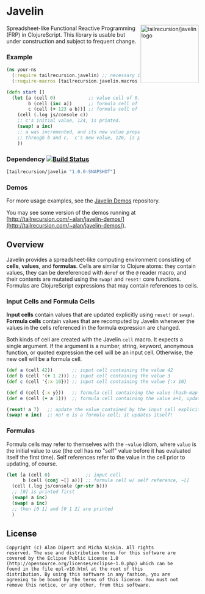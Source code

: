 # Javelin

<img src="https://raw.github.com/alandipert/javelin/master/img/javelin.png?login=micha&token=b172f1b97acb55c16867dc106e30c646"
alt="tailrecursion/javelin logo" title="tailrecursion/javelin logo"
align="right" width="152"/>

Spreadsheet-like Functional Reactive Programming (FRP) in
ClojureScript.  This library is usable but under construction and
subject to frequent change.

### Example

```clojure
(ns your-ns
  (:require tailrecursion.javelin) ;; necessary if compiling in advanced mode
  (:require-macros [tailrecursion.javelin.macros :refer [cell]]))

(defn start []
  (let [a (cell 0)            ;; value cell of 0.
        b (cell (inc a))      ;; formula cell of a+1.
        c (cell (+ 123 a b))] ;; formula cell of a+b+123.
    (cell (.log js/console c))
    ;; c's initial value, 124, is printed.
    (swap! a inc)
    ;; a was incremented, and its new value propagated (consistently)
    ;; through b and c.  c's new value, 126, is printed to the console.
    ))
```

### Dependency [![Build Status](https://travis-ci.org/tailrecursion/javelin.png?branch=master)](https://travis-ci.org/tailrecursion/javelin)

```clojure
[tailrecursion/javelin "1.0.0-SNAPSHOT"]
```

### Demos

For more usage examples, see the [Javelin
Demos](https://github.com/tailrecursion/javelin-demos) repository.

You may see some version of the demos running at
[http://tailrecursion.com/~alan/javelin-demos/](http://tailrecursion.com/~alan/javelin-demos/).

## Overview

Javelin provides a spreadsheet-like computing environment consisting
of **cells**, **values**, and **formulas**. Cells are similar to
Clojure atoms: they contain values, they can be dereferenced with
`deref` or the `@` reader macro, and their contents are mutated using
the `swap!` and `reset!` core functions. Formulas are ClojureScript
expressions that may contain references to cells.

### Input Cells and Formula Cells

**Input cells** contain values that are updated explicitly using
`reset!` or `swap!`. **Formula cells** contain values that are
recomputed by Javelin whenever the values in the cells referenced in
the formula expression are changed.

Both kinds of cell are created with the Javelin `cell` macro. It
expects a single argument. If the argument is a number, string,
keyword, anonymous function, or quoted expression the cell will be an
input cell. Otherwise, the new cell will be a formula cell.

```clojure
(def a (cell 42))       ;; input cell containing the value 42
(def b (cell '(+ 1 2))) ;; input cell containing the value 3
(def c (cell '{:x 10})) ;; input cell containing the value {:x 10}

(def d (cell {:x y}))   ;; formula cell containing the value (hash-map :x y), updated when y changes
(def e (cell (+ a 1)))  ;; formula cell containing the value a+1, updated when a changes

(reset! a 7)   ;; update the value contained by the input cell explicitly
(swap! e inc)  ;; no! e is a formula cell; it updates itself!
```

### Formulas

Formula cells may refer to themselves with the `~value` idiom, where
`value` is the initial value to use (the cell has no "self" value
before it has evaluated itself the first time). Self references refer
to the value in the cell prior to updating, of course.

```clojure
(let [a (cell 0)             ;; input cell
      b (cell (conj ~[] a))] ;; formula cell w/ self reference, ~[]
  (cell (.log js/console (pr-str b)))
  ;; [0] is printed first
  (swap! a inc)
  (swap! a inc)
  ;; then [0 1] and [0 1 2] are printed
  )
```

## License

    Copyright (c) Alan Dipert and Micha Niskin. All rights
    reserved. The use and distribution terms for this software are
    covered by the Eclipse Public License 1.0
    (http://opensource.org/licenses/eclipse-1.0.php) which can be
    found in the file epl-v10.html at the root of this
    distribution. By using this software in any fashion, you are
    agreeing to be bound by the terms of this license. You must not
    remove this notice, or any other, from this software.
